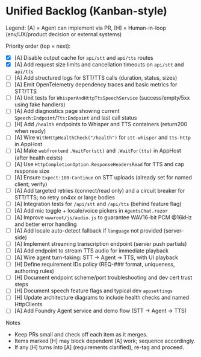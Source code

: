# Unified Backlog (Kanban-style)

Legend: [A] = Agent can implement via PR, [H] = Human-in-loop (env/UX/product decision or external systems)

Priority order (top = next):

- [x] [A] Disable output cache for `api/stt` and `api/tts` routes
- [x] [A] Add request size limits and cancellation timeouts on `api/stt` and `api/tts`
- [ ] [A] Add structured logs for STT/TTS calls (duration, status, sizes)
- [ ] [A] Emit OpenTelemetry dependency traces and basic metrics for STT/TTS
- [ ] [A] Unit tests for `WhisperAndHttpTtsSpeechService` (success/empty/5xx using fake handlers)
- [ ] [A] Add diagnostics page showing current `Speech:Endpoint`/`Tts:Endpoint` and last call status
- [ ] [H] Add `/health` endpoints to Whisper and TTS containers (return200 when ready)
- [ ] [A] Wire `WithHttpHealthCheck("/health")` for `stt-whisper` and `tts-http` in AppHost
- [ ] [A] Make `webfrontend` `.WaitFor(stt)` and `.WaitFor(tts)` in AppHost (after health exists)
- [ ] [A] Use `HttpCompletionOption.ResponseHeadersRead` for TTS and cap response size
- [ ] [A] Ensure `Expect:100-Continue` on STT uploads (already set for named client; verify)
- [ ] [A] Add targeted retries (connect/read only) and a circuit breaker for STT/TTS; no retry on4xx or large bodies
- [ ] [A] Integration tests for `/api/stt` and `/api/tts` (behind feature flag)
- [ ] [A] Add mic toggle + locale/voice pickers in `AgentsChat.razor`
- [ ] [A] Improve `wwwroot/js/audio.js` to guarantee WAV16-bit PCM @16kHz and better error handling
- [ ] [A] Add locale auto-detect fallback if `language` not provided (server-side)
- [ ] [A] Implement streaming transcription endpoint (server push partials)
- [ ] [A] Add endpoint to stream TTS audio for immediate playback
- [ ] [A] Wire agent turn-taking: STT -> Agent -> TTS, with UI playback
- [ ] [H] Define requirement IDs policy (REQ-### format, uniqueness, authoring rules)
- [ ] [H] Document endpoint scheme/port troubleshooting and dev cert trust steps
- [ ] [H] Document speech feature flags and typical dev `appsettings`
- [ ] [H] Update architecture diagrams to include health checks and named HttpClients
- [ ] [A] Add Foundry Agent service and demo flow (STT -> Agent -> TTS)

Notes
- Keep PRs small and check off each item as it merges.
- Items marked [H] may block dependent [A] work; sequence accordingly.
- If any [H] turns into [A] (requirements clarified), re-tag and proceed.
